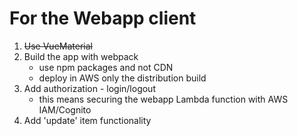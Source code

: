 # For the Webapp client
1. ~~Use VueMaterial~~
2. Build the app with webpack 
	- use npm packages and not CDN
	- deploy in AWS only the distribution build
3. Add authorization - login/logout
	- this means securing the webapp Lambda function with AWS IAM/Cognito
4. Add 'update' item functionality
